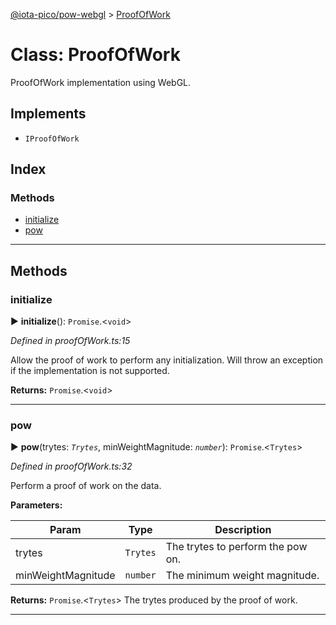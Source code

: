 [@iota-pico/pow-webgl](../README.md) > [ProofOfWork](../classes/proofofwork.md)



# Class: ProofOfWork


ProofOfWork implementation using WebGL.

## Implements

* `IProofOfWork`

## Index

### Methods

* [initialize](proofofwork.md#initialize)
* [pow](proofofwork.md#pow)



---
## Methods
<a id="initialize"></a>

###  initialize

► **initialize**(): `Promise`.<`void`>



*Defined in proofOfWork.ts:15*



Allow the proof of work to perform any initialization. Will throw an exception if the implementation is not supported.




**Returns:** `Promise`.<`void`>





___

<a id="pow"></a>

###  pow

► **pow**(trytes: *`Trytes`*, minWeightMagnitude: *`number`*): `Promise`.<`Trytes`>



*Defined in proofOfWork.ts:32*



Perform a proof of work on the data.


**Parameters:**

| Param | Type | Description |
| ------ | ------ | ------ |
| trytes | `Trytes`   |  The trytes to perform the pow on. |
| minWeightMagnitude | `number`   |  The minimum weight magnitude. |





**Returns:** `Promise`.<`Trytes`>
The trytes produced by the proof of work.






___


